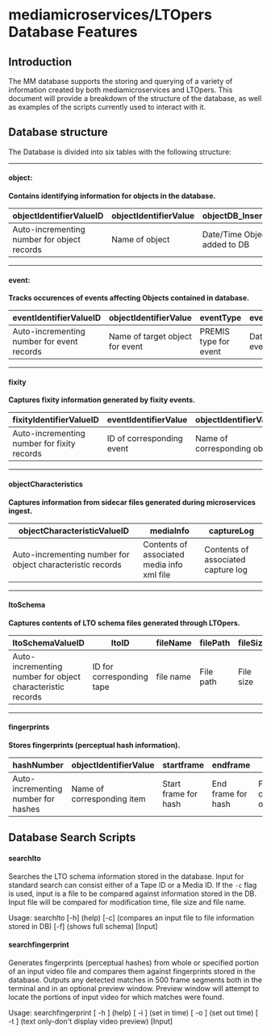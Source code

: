 # mediamicroservices/LTOpers Database Features

## Introduction
The MM database supports the storing and querying of a variety of information created by both mediamicroservices and LTOpers. This document will provide a breakdown of the structure of the database, as well as examples of the scripts currently used to interact with it.

## Database structure
The Database is divided into six tables with the following structure:

***

#### object:
__Contains identifying information for objects in the database.__

|objectIdentifierValueID|objectIdentifierValue|objectDB_Insertion|object_LastTouched|
|---|---|---|---|
|Auto-incrementing number for object records|Name of object|Date/Time Object added to DB|Date/Time Object was last updated|

***

#### event:
__Tracks occurences of events affecting Objects contained in database.__

|eventIdentifierValueID|objectIdentifierValue|eventType|eventDateTime|eventDetail|eventOutcome|eventDetailOPT|eventDetailCOMPNAME|linkingAgentIdentifierValue|
|---|---|---|---|---|---|---|---|---|
|Auto-incrementing number for event records|Name of target object for event|PREMIS type for event|Date/Time of event|Name of script|Outcome of event|Options used for script|Computer used for event|User who initiated event|

***

#### fixity
__Captures fixity information generated by fixity events.__

|fixityIdentifierValueID|eventIdentifierValue|objectIdentifierValue|eventDateTime|eventDetail|messageDigestAlgorithm|messageDigestSOURCE|messageDigestPATH|messageDigestFILENAME|messageDigestHASH|
|---|---|---|---|---|---|---|---|---|---|
|Auto-incrementing number for fixity records|ID of corresponding event|Name of corresponding object|Date/Time of fixity event|Script name|Hashing algorithm|Source of hash|Location of hash|Name of file hashed|Hash|

***

#### objectCharacteristics
__Captures information from sidecar files generated during microservices ingest.__

|objectCharacteristicValueID|mediaInfo|captureLog|
|---|---|---|
|Auto-incrementing number for object characteristic records|Contents of associated media info xml file|Contents of associated capture log|

***

#### ltoSchema
__Captures contents of LTO schema files generated through LTOpers.__

|ltoSchemaValueID|ltoID|fileName|filePath|fileSize|modifyTime|
|---|---|---|---|---|---|
|Auto-incrementing number for object characteristic records|ID for corresponding tape|file name|File path|File size|Date/Time of last file modification|

***

#### fingerprints
__Stores fingerprints (perceptual hash information).__

|hashNumber|objectIdentifierValue|startframe|endframe|hash1|hash2|hash3|hash4|hash5|
|---|---|---|---|---|---|---|---|---|
|Auto-incrementing number for hashes|Name of corresponding item|Start frame for hash|End frame for hash|First component of hash|Second component of hash|Third component of hash|Fourth component of hash|Fifth component of hash|

## Database Search Scripts

#### searchlto

Searches the LTO schema information stored in the database. Input for standard search can consist either of a Tape ID or a Media ID. If the `-c` flag is used, input is a file to be compared against information stored in the DB. Input file will be compared for modification time, file size and file name.

Usage: searchlto [-h] (help) [-c] (compares an input file to file information stored in DB) [-f] (shows full schema) [Input]



#### searchfingerprint

Generates fingerprints (perceptual hashes) from whole or specified portion of an input video file and compares them against fingerprints stored in the database. Outputs any detected matches in 500 frame segments both in the terminal and in an optional preview window. Preview window will attempt to locate the portions of input video for which matches were found.

Usage: searchfingerprint [ -h ] (help) [ -i ] (set in time) [ -o ] (set out time) [ -t ] (text only-don't display video preview) [Input]

